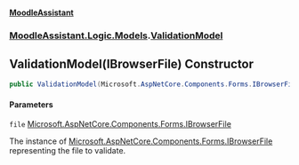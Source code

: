#### [MoodleAssistant](index.md 'index')
### [MoodleAssistant.Logic.Models](MoodleAssistant.Logic.Models.md 'MoodleAssistant.Logic.Models').[ValidationModel](MoodleAssistant.Logic.Models.ValidationModel.md 'MoodleAssistant.Logic.Models.ValidationModel')

## ValidationModel(IBrowserFile) Constructor

```csharp
public ValidationModel(Microsoft.AspNetCore.Components.Forms.IBrowserFile file);
```
#### Parameters

<a name='MoodleAssistant.Logic.Models.ValidationModel.ValidationModel(Microsoft.AspNetCore.Components.Forms.IBrowserFile).file'></a>

`file` [Microsoft.AspNetCore.Components.Forms.IBrowserFile](https://docs.microsoft.com/en-us/dotnet/api/Microsoft.AspNetCore.Components.Forms.IBrowserFile 'Microsoft.AspNetCore.Components.Forms.IBrowserFile')

The instance of [Microsoft.AspNetCore.Components.Forms.IBrowserFile](https://docs.microsoft.com/en-us/dotnet/api/Microsoft.AspNetCore.Components.Forms.IBrowserFile 'Microsoft.AspNetCore.Components.Forms.IBrowserFile') representing the file to validate.
